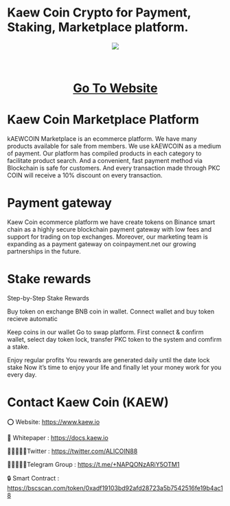 # Kaew Coin Crypto for Payment, Staking, Marketplace platform.

<div align="center"><img src="https://kaew.io/wp-content/uploads/2022/12/kaew-png.fw-removebg-preview.fw_.png)" /><br />
</div>
<div align="center">
  <h1><br />
    <a href="https://www.kaew.io/" target="_blank">Go To Website<br />
    </a></h1>
</div>


# Kaew Coin Marketplace Platform

kAEWCOIN Marketplace is an ecommerce platform. We have many products available for sale from members. We use kAEWCOIN as a medium of payment. Our platform has compiled products in each category to facilitate product search. And a convenient, fast payment method via Blockchain is safe for customers. And every transaction made through PKC COIN will receive a 10% discount on every transaction.

# Payment gateway
Kaew Coin ecommerce platform we have create tokens on Binance smart chain as a highly secure blockchain payment gateway with low fees and support for trading on top exchanges. Moreover, our marketing team is expanding as a payment gateway on coinpayment.net our growing partnerships in the future.

# Stake rewards
Step-by-Step Stake Rewards

Buy token on exchange BNB coin in wallet. Connect wallet and buy token recieve automatic

Keep coins in our wallet Go to swap platform. First connect & confirm wallet, select day token lock, transfer PKC token to the system and comfirm a stake.

Enjoy regular profits You rewards are generated daily until the date lock stake Now it’s time to enjoy your life and finally let your money work for you every day.

# Contact Kaew Coin (KAEW)

⭕ Website: https://www.kaew.io

📄 Whitepaper : https://docs.kaew.io

👨🏿‍🤝‍👨🏿Twitter : https://twitter.com/ALICOIN88

👨🏿‍🤝‍👨🏿Telegram Group : https://t.me/+NAPQONzARiY5OTM1

🔒 Smart Contract : https://bscscan.com/token/0xadf19103bd92afd28723a5b7542516fe19b4ac18
